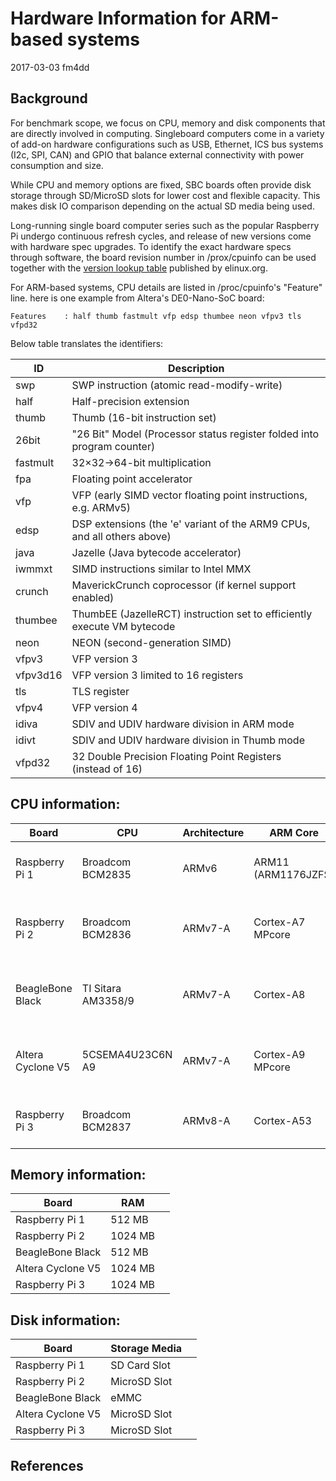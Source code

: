 # Hardware Information for ARM-based systems

2017-03-03 fm4dd

## Background

For benchmark scope, we focus on CPU, memory and disk components that are directly involved in computing. Singleboard computers come in a variety of add-on hardware configurations such as USB, Ethernet, ICS bus systems (I2c, SPI, CAN) and GPIO that balance external connectivity with power consumption and size.

While CPU and memory options are fixed, SBC boards often provide disk storage through SD/MicroSD slots for lower cost and flexible capacity. This makes disk IO comparison depending on the actual SD media being used.

Long-running single board computer series such as the popular Raspberry Pi undergo continuous refresh cycles, and release of new versions come with hardware spec upgrades. To identify the exact hardware specs through software, the board revision number in /prox/cpuinfo can be used together with the <a href="http://elinux.org/RPi_HardwareHistory">version lookup table</a> published by elinux.org.

For ARM-based systems, CPU details are listed in /proc/cpuinfo's "Feature" line. here is one example from Altera's DE0-Nano-SoC board:
```
Features	: half thumb fastmult vfp edsp thumbee neon vfpv3 tls vfpd32
```

Below table translates the identifiers:

| ID       | Description                                                             |
|----------|-------------------------------------------------------------------------|
| swp      | SWP instruction (atomic read-modify-write)                              |
| half     | Half-precision extension                                                |
| thumb    | Thumb (16-bit instruction set)                                          |
| 26bit    | "26 Bit" Model (Processor status register folded into program counter)  |
| fastmult | 32×32→64-bit multiplication                                             |
| fpa      | Floating point accelerator                                              |
| vfp      | VFP (early SIMD vector floating point instructions, e.g. ARMv5)         |
| edsp     | DSP extensions (the 'e' variant of the ARM9 CPUs, and all others above) |
| java     | Jazelle (Java bytecode accelerator)                                     |
| iwmmxt   | SIMD instructions similar to Intel MMX                                  |
| crunch   | MaverickCrunch coprocessor (if kernel support enabled)                  |
| thumbee  | ThumbEE (JazelleRCT) instruction set to efficiently execute VM bytecode |
| neon     | NEON (second-generation SIMD)                                           |
| vfpv3    | VFP version 3                                                           |
| vfpv3d16 | VFP version 3 limited to 16 registers                                   |
| tls      | TLS register                                                            |
| vfpv4    | VFP version 4                                                           |
| idiva    | SDIV and UDIV hardware division in ARM mode                             |
| idivt    | SDIV and UDIV hardware division in Thumb mode                           |
| vfpd32   | 32 Double Precision Floating Point Registers (instead of 16)            |


## CPU information:

| Board             | CPU                | Architecture  | ARM Core            | FPU                       |
|-------------------|--------------------|---------------|---------------------|---------------------------|
| Raspberry Pi 1    | Broadcom BCM2835   | ARMv6         | ARM11 (ARM1176JZFS) | VFPv2 (VFP only, no NEON) |
| Raspberry Pi 2    | Broadcom BCM2836   | ARMv7-A       | Cortex-A7 MPcore    | VFPv4-D32 (VFP and NEON)  |
| BeagleBone Black  | TI Sitara AM3358/9 | ARMv7-A       | Cortex-A8           | VFPv3-D32 (VFP and NEON)  |
| Altera Cyclone V5 | 5CSEMA4U23C6N A9   | ARMv7-A       | Cortex-A9 MPcore    | VFPv3-D32 (VFP and NEON)  |
| Raspberry Pi 3    | Broadcom BCM2837   | ARMv8-A       | Cortex-A53          | ARMv8 (VFP and NEON)      |

## Memory information:

| Board             | RAM     |                                       |
|-------------------|---------|---------------------------------------|
| Raspberry Pi 1    |  512 MB | |
| Raspberry Pi 2    | 1024 MB | |
| BeagleBone Black  |  512 MB | |
| Altera Cyclone V5 | 1024 MB | |
| Raspberry Pi 3    | 1024 MB | |

## Disk information:

| Board             | Storage Media| | 
|-------------------|--------------|---------------------------------|
| Raspberry Pi 1    | SD Card Slot | |
| Raspberry Pi 2    | MicroSD Slot | |
| BeagleBone Black  | eMMC         | |
| Altera Cyclone V5 | MicroSD Slot | |
| Raspberry Pi 3    | MicroSD Slot | |

## References
